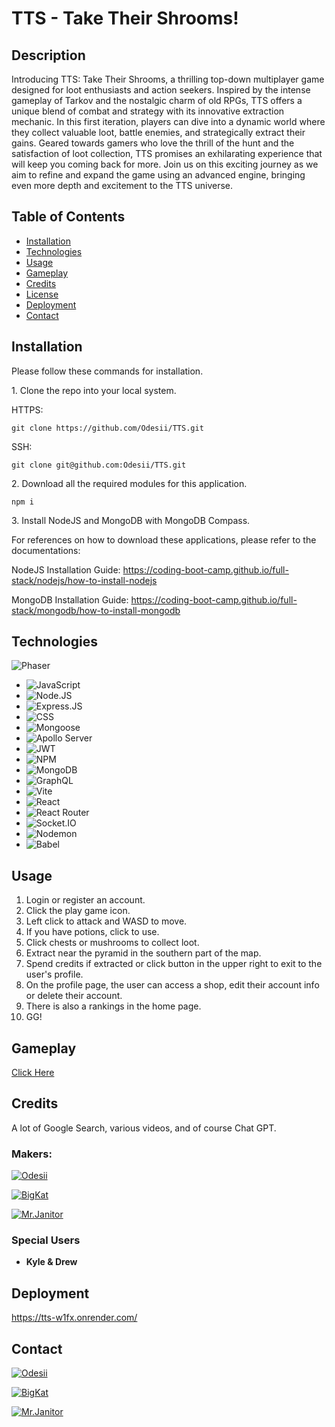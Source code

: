 # TTS - Take Their Shrooms!

## Description

Introducing TTS: Take Their Shrooms, a thrilling top-down multiplayer game designed for loot enthusiasts and action seekers. Inspired by the intense gameplay of Tarkov and the nostalgic charm of old RPGs, TTS offers a unique blend of combat and strategy with its innovative extraction mechanic. In this first iteration, players can dive into a dynamic world where they collect valuable loot, battle enemies, and strategically extract their gains. Geared towards gamers who love the thrill of the hunt and the satisfaction of loot collection, TTS promises an exhilarating experience that will keep you coming back for more. Join us on this exciting journey as we aim to refine and expand the game using an advanced engine, bringing even more depth and excitement to the TTS universe.

## Table of Contents

- [Installation](#installation)
- [Technologies](#technologies)
- [Usage](#usage)
- [Gameplay](#Gameplay)
- [Credits](#credits)
- [License](#license)
- [Deployment](#deployment)
- [Contact](#contact)

## Installation

Please follow these commands for installation.

1\. Clone the repo into your local system.

HTTPS:
```
git clone https://github.com/Odesii/TTS.git
```

SSH:
```
git clone git@github.com:Odesii/TTS.git
```

2\. Download all the required modules for this application.

```
npm i
```

3\. Install NodeJS and MongoDB with MongoDB Compass.

For references on how to download these applications, please refer to the documentations:

NodeJS Installation Guide: https://coding-boot-camp.github.io/full-stack/nodejs/how-to-install-nodejs

MongoDB Installation Guide: https://coding-boot-camp.github.io/full-stack/mongodb/how-to-install-mongodb

## Technologies

![Phaser](https://cdn.phaser.io/images/logo/phaser-logo.png)

- ![JavaScript](https://img.shields.io/badge/JavaScript-black?style=for-the-badge&logo=Javascript)
- ![Node.JS](https://img.shields.io/badge/Node.JS-black.svg?style=for-the-badge&logo=nodedotjs) 
- ![Express.JS](https://img.shields.io/badge/Express.JS-black?style=for-the-badge&logo=express)
- ![CSS](https://img.shields.io/badge/CSS-black.svg?style=for-the-badge&logo=CSS3&logoColor=1572B6)
- ![Mongoose](https://img.shields.io/badge/Mongoose-black.svg?style=for-the-badge&logo=Mongoose&logoColor=880000)
- ![Apollo Server](https://img.shields.io/badge/Apollo%20Server-black?&style=for-the-badge&logo=Apollo%20GraphQL&logoColor=311C87)
- ![JWT](https://img.shields.io/badge/JWT-000000?style=for-the-badge&logo=JSON%20web%20tokens)
- ![NPM](https://img.shields.io/badge/NPM-black?style=for-the-badge&logo=npm)
- ![MongoDB](https://img.shields.io/badge/MongoBD-black?style=for-the-badge&logo=mongodb)
- ![GraphQL](https://img.shields.io/badge/GraphQL-black?style=for-the-badge&logo=graphql&logoColor=E10098)
- ![Vite](https://img.shields.io/badge/Vite-black?style=for-the-badge&logo=vite)
- ![React](https://img.shields.io/badge/React-black?style=for-the-badge&logo=react)
- ![React Router](https://img.shields.io/badge/React_Router-black?style=for-the-badge&logo=react-router)
- ![Socket.IO](https://img.shields.io/badge/Socket.IO-010101?&style=for-the-badge&logo=Socket.io)
- ![Nodemon](https://img.shields.io/badge/Nodemon-black.svg?style=for-the-badge&logo=nodemon)
- ![Babel](https://img.shields.io/badge/Babel-black?style=for-the-badge&logo=babel)

## Usage

1. Login or register an account.
2. Click the play game icon.
3. Left click to attack and WASD to move.
4. If you have potions, click to use.
5. Click chests or mushrooms to collect loot.
6. Extract near the pyramid in the southern part of the map.
7. Spend credits if extracted or click button in the upper right to exit to the user's profile.
8. On the profile page, the user can access a shop, edit their account info or delete their account.
9. There is also a rankings in the home page.
10. GG!

## Gameplay

[Click Here](https://i.imgur.com/P5vfPi2.gif)

## Credits  

A lot of Google Search, various videos, and of course Chat GPT.

### Makers:

[![Odesii](https://img.shields.io/badge/Odesii-black?style=for-the-badge&logo=github&link=https://github.com/Odesii)](https://github.com/Odesii)

[![BigKat](https://img.shields.io/badge/BigKat-black?style=for-the-badge&logo=github&link=https://github.com/KitKatBar)](https://github.com/KitKatBar)

[![Mr.Janitor](https://img.shields.io/badge/Mr.Janitor-black?style=for-the-badge&logo=github&link=https://github.com/RTAKA808)](https://github.com/RTAKA808)

### Special Users

- **Kyle & Drew**

## Deployment

  https://tts-w1fx.onrender.com/

## Contact

[![Odesii](https://img.shields.io/badge/Odesii-black?style=for-the-badge&logo=github&link=https://github.com/Odesii)](https://github.com/Odesii)

[![BigKat](https://img.shields.io/badge/BigKat-black?style=for-the-badge&logo=github&link=https://github.com/KitKatBar)](https://github.com/KitKatBar)

[![Mr.Janitor](https://img.shields.io/badge/Mr.Janitor-black?style=for-the-badge&logo=github&link=https://github.com/RTAKA808)](https://github.com/RTAKA808)
